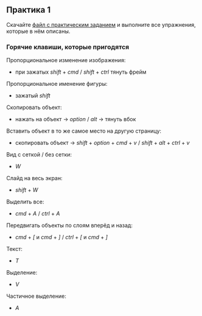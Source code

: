 ## Практика 1

Скачайте [файл с практическим заданием](https://study.softculture.cc/img/AIN_1/HW_1.pdf#newtab) и выполните все упражнения, которые в нём описаны. 

### Горячие клавиши, которые пригодятся

Пропорциональное изменение изображения: 

- при зажатых *shift* + *cmd* / *shift* + *ctrl* тянуть фрейм

Пропорциональное именение фигуры:

- зажатый *shift*

Скопировать объект:

- нажать на объект → *option* / *alt* → тянуть вбок

Вставить объект в то же самое место на другую страницу:

- скопировать объект → *shift* + *option* + *cmd* + *v* / *shift* + *alt* + *ctrl* + *v*

Вид с сеткой / без сетки:

- *W*

Слайд на весь экран:

- *shift* + *W*

Выделить все: 

- *cmd* + *A* / *ctrl* + *A*

Передвигать объекты по слоям вперёд и назад:

- *cmd* + *[* и *cmd* + *]* / *ctrl* + *[* и *cmd* + *]*

Текст: 

- *T*

Выделение: 

- *V*

Частичное выделение:

- *A*